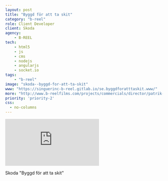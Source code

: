 ```yaml
---
layout: post
title: "Byggd för att ta skit"
category: "b-reel"
role: Client Developer
client: Skoda
agency:
    - B-REEL
tech:
    - html5
    - js
    - cms
    - nodejs
    - angularjs
    - socket.io
tags:
    - "b-reel"
image: "skoda--byggd-for-att-ta-skit"
www: "https://singuerinc-b-reel.gitlab.io/se.byggdforatttaskit.www/"
more: "http://www.b-reelfilms.com/projects/commercials/director/patrik-gyllstrom/case/686/skoda/"
priority: 'priority-2'
css:
  - no-columns
---
```


<div class="video-wrapper">
<iframe src="https://player.vimeo.com/video/106796861" frameborder="0" webkitallowfullscreen mozallowfullscreen allowfullscreen></iframe>
</div>

Skoda "Byggd för att ta skit"
